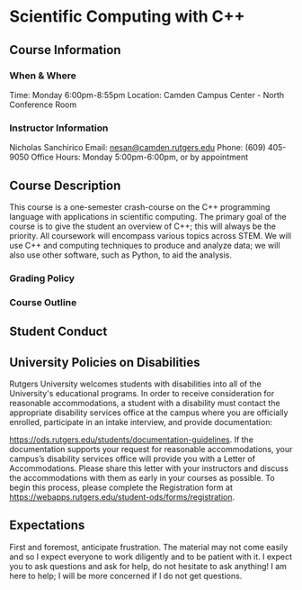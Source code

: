 # Scientific Computing with C++

## Course Information

### When & Where
Time: Monday 6:00pm-8:55pm
Location: Camden Campus Center - North Conference Room

### Instructor Information
Nicholas Sanchirico
Email: nesan@camden.rutgers.edu
Phone: (609) 405-9050
Office Hours: Monday 5:00pm-6:00pm, or by appointment

## Course Description

This course is a one-semester crash-course on the C++ programming language with applications in scientific computing. The primary goal of the course is to give the student an overview of C++; this will always be the priority. All coursework will encompass various topics across STEM. We will use C++ and computing techniques to produce and analyze data; we will also use other software, such as Python, to aid the analysis.

### Grading Policy


### Course Outline


## Student Conduct


## University Policies on Disabilities

Rutgers University welcomes students with disabilities into all of the University's educational programs. In order to receive consideration for reasonable accommodations, a student with a disability must contact the appropriate disability services office at the campus where you are officially enrolled, participate in an intake interview, and provide documentation:

https://ods.rutgers.edu/students/documentation-guidelines. If the documentation supports your request for reasonable accommodations, your campus’s disability services office will provide you with a Letter of Accommodations. Please share this letter with your instructors and discuss the accommodations with them as early in your courses as possible. To begin this process, please complete the Registration form at https://webapps.rutgers.edu/student-ods/forms/registration.

## Expectations

First and foremost, anticipate frustration. The material may not come easily and so I expect everyone to work diligently and to be patient with it. I expect you to ask questions and ask for help, do not hesitate to ask anything! I am here to help; I will be more concerned if I do not get questions.

